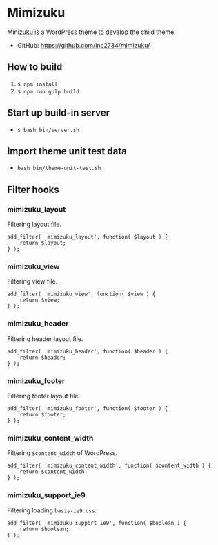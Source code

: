 # Mimizuku
Minizuku is a WordPress theme to develop the child theme.

* GitHub: https://github.com/inc2734/mimizuku/

## How to build
1. `$ npm install`
2. `$ npm run gulp build`

## Start up build-in server
* `$ bash bin/server.sh`

## Import theme unit test data
* `bash bin/theme-unit-test.sh`

## Filter hooks

### mimizuku_layout

Filtering layout file.

```
add_filter( 'mimizuku_layout', function( $layout ) {
	return $layout;
} );
```

### mimizuku_view

Filtering view file.

```
add_filter( 'mimizuku_view', function( $view ) {
	return $view;
} );
```

### mimizuku_header

Filtering header layout file.

```
add_filter( 'mimizuku_header', function( $header ) {
	return $header;
} );
```

### mimizuku_footer

Filtering footer layout file.

```
add_filter( 'mimizuku_footer', function( $footer ) {
	return $footer;
} );
```

### mimizuku_content_width

Filtering `$content_width` of WordPress.

```
add_filter( 'mimizuku_content_width', function( $content_width ) {
	return $content_width;
} );
```

### mimizuku_support_ie9

Filtering loading `basis-ie9.css`.

```
add_filter( 'mimizuku_support_ie9', function( $boolean ) {
	return $boolean;
} );
```
